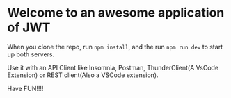 # Welcome to an awesome application of JWT

When you clone the repo, run `npm install`, and the run `npm run dev` to start up both servers.

Use it with an API Client like Insomnia, Postman, ThunderClient(A VsCode Extension) or REST client(Also a VSCode extension).

Have FUN!!!!